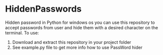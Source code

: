 # HiddenPasswords
Hidden password in Python for windows os
you can use this repository to accept passwords from user and hide them with a desired character on the terminal.
To use:
  1. Download and extract this repository in your project folder
  2. See example.py file to get more info how to use PassWord hider

